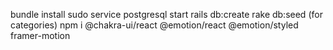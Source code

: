 bundle install
sudo service postgresql start
rails db:create
rake db:seed (for categories)
npm i @chakra-ui/react @emotion/react @emotion/styled framer-motion